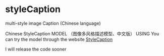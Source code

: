 # styleCaption
multi-style image Caption (Chinese language)

Chinese StyleCaption MODEL  （图像多风格描述模型、中文版） 
USING
You can try the model through the website <a href='https://larrrry1412.github.io/styleCaption/'>StyleCaption</a>

I will release the code sooner
